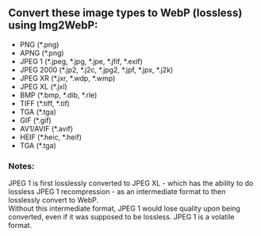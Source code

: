 ## Convert these image types to WebP (lossless) using Img2WebP:
- PNG (*.png)
- APNG (*.png)
- JPEG 1 (*.jpeg, *.jpg, *.jpe, *.jfif, *.exif)
- JPEG 2000 (*.jp2, *.j2c, *.jpg2, *.jpf, *.jpx, *.j2k)
- JPEG XR (*.jxr, *.wdp, *.wmp)
- JPEG XL (*.jxl)
- BMP (*.bmp, *.dib, *.rle)
- TIFF (*.tiff, *.tif)
- TGA (*.tga)
- GIF (*.gif)
- AV1/AVIF (*.avif)
- HEIF (*.heic, *.heif)
- TGA (*.tga)

### Notes:
JPEG 1 is first losslessly converted to JPEG XL - which has the ability to do lossless JPEG 1 recompression - as an intermediate format to then losslessly convert to WebP. <br>
Without this intermediate format, JPEG 1 would lose quality upon being converted, even if it was supposed to be lossless. JPEG 1 is a volatile format.

